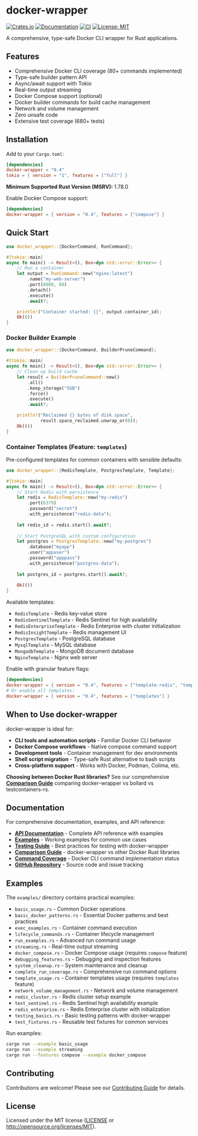 # docker-wrapper

[![Crates.io](https://img.shields.io/crates/v/docker-wrapper.svg)](https://crates.io/crates/docker-wrapper)
[![Documentation](https://docs.rs/docker-wrapper/badge.svg)](https://docs.rs/docker-wrapper)
[![CI](https://github.com/joshrotenberg/docker-wrapper/workflows/CI/badge.svg)](https://github.com/joshrotenberg/docker-wrapper/actions)
[![License: MIT](https://img.shields.io/badge/License-MIT-blue.svg)](LICENSE)

A comprehensive, type-safe Docker CLI wrapper for Rust applications.

## Features

- Comprehensive Docker CLI coverage (80+ commands implemented)
- Type-safe builder pattern API
- Async/await support with Tokio
- Real-time output streaming
- Docker Compose support (optional)
- Docker builder commands for build cache management
- Network and volume management
- Zero unsafe code
- Extensive test coverage (680+ tests)

## Installation

Add to your `Cargo.toml`:

```toml
[dependencies]
docker-wrapper = "0.4"
tokio = { version = "1", features = ["full"] }
```

**Minimum Supported Rust Version (MSRV):** 1.78.0

Enable Docker Compose support:

```toml
[dependencies]
docker-wrapper = { version = "0.4", features = ["compose"] }
```

## Quick Start

```rust
use docker_wrapper::{DockerCommand, RunCommand};

#[tokio::main]
async fn main() -> Result<(), Box<dyn std::error::Error>> {
    // Run a container
    let output = RunCommand::new("nginx:latest")
        .name("my-web-server")
        .port(8080, 80)
        .detach()
        .execute()
        .await?;

    println!("Container started: {}", output.container_id);
    Ok(())
}
```

### Docker Builder Example

```rust
use docker_wrapper::{DockerCommand, BuilderPruneCommand};

#[tokio::main]
async fn main() -> Result<(), Box<dyn std::error::Error>> {
    // Clean up build cache
    let result = BuilderPruneCommand::new()
        .all()
        .keep_storage("5GB")
        .force()
        .execute()
        .await?;

    println!("Reclaimed {} bytes of disk space", 
             result.space_reclaimed.unwrap_or(0));
    Ok(())
}
```

### Container Templates (Feature: `templates`)

Pre-configured templates for common containers with sensible defaults:

```rust
use docker_wrapper::{RedisTemplate, PostgresTemplate, Template};

#[tokio::main]
async fn main() -> Result<(), Box<dyn std::error::Error>> {
    // Start Redis with persistence
    let redis = RedisTemplate::new("my-redis")
        .port(6379)
        .password("secret")
        .with_persistence("redis-data");
    
    let redis_id = redis.start().await?;
    
    // Start PostgreSQL with custom configuration
    let postgres = PostgresTemplate::new("my-postgres")
        .database("myapp")
        .user("appuser")
        .password("apppass")
        .with_persistence("postgres-data");
        
    let postgres_id = postgres.start().await?;
    
    Ok(())
}
```

Available templates:
- `RedisTemplate` - Redis key-value store
- `RedisSentinelTemplate` - Redis Sentinel for high availability
- `RedisEnterpriseTemplate` - Redis Enterprise with cluster initialization
- `RedisInsightTemplate` - Redis management UI
- `PostgresTemplate` - PostgreSQL database
- `MysqlTemplate` - MySQL database
- `MongodbTemplate` - MongoDB document database
- `NginxTemplate` - Nginx web server

Enable with granular feature flags:
```toml
[dependencies]
docker-wrapper = { version = "0.4", features = ["template-redis", "template-postgres"] }
# Or enable all templates:
docker-wrapper = { version = "0.4", features = ["templates"] }
```

## When to Use docker-wrapper

docker-wrapper is ideal for:

- **CLI tools and automation scripts** - Familiar Docker CLI behavior
- **Docker Compose workflows** - Native compose command support  
- **Development tools** - Container management for dev environments
- **Shell script migration** - Type-safe Rust alternative to bash scripts
- **Cross-platform support** - Works with Docker, Podman, Colima, etc.

**Choosing between Docker Rust libraries?** See our comprehensive [**Comparison Guide**](docs/COMPARISON.md) comparing docker-wrapper vs bollard vs testcontainers-rs.

## Documentation

For comprehensive documentation, examples, and API reference:

- **[API Documentation](https://docs.rs/docker-wrapper)** - Complete API reference with examples
- **[Examples](examples/)** - Working examples for common use cases
- **[Testing Guide](docs/TESTING.md)** - Best practices for testing with docker-wrapper
- **[Comparison Guide](docs/COMPARISON.md)** - docker-wrapper vs other Docker Rust libraries
- **[Command Coverage](docs/DOCKER_COMMAND_COVERAGE.md)** - Docker CLI command implementation status
- **[GitHub Repository](https://github.com/joshrotenberg/docker-wrapper)** - Source code and issue tracking

## Examples

The `examples/` directory contains practical examples:

- `basic_usage.rs` - Common Docker operations
- `basic_docker_patterns.rs` - Essential Docker patterns and best practices
- `exec_examples.rs` - Container command execution
- `lifecycle_commands.rs` - Container lifecycle management
- `run_examples.rs` - Advanced run command usage
- `streaming.rs` - Real-time output streaming
- `docker_compose.rs` - Docker Compose usage (requires `compose` feature)
- `debugging_features.rs` - Debugging and inspection features
- `system_cleanup.rs` - System maintenance and cleanup
- `complete_run_coverage.rs` - Comprehensive run command options
- `template_usage.rs` - Container templates usage (requires `templates` feature)
- `network_volume_management.rs` - Network and volume management
- `redis_cluster.rs` - Redis cluster setup example
- `test_sentinel.rs` - Redis Sentinel high availability example
- `redis_enterprise.rs` - Redis Enterprise cluster with initialization
- `testing_basics.rs` - Basic testing patterns with docker-wrapper
- `test_fixtures.rs` - Reusable test fixtures for common services

Run examples:

```bash
cargo run --example basic_usage
cargo run --example streaming
cargo run --features compose --example docker_compose
```

## Contributing

Contributions are welcome! Please see our [Contributing Guide](CONTRIBUTING.md) for details.

## License

Licensed under the MIT license ([LICENSE](LICENSE) or http://opensource.org/licenses/MIT).